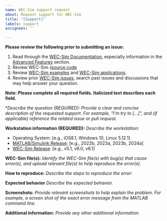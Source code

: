 ```yaml
---
name: WEC-Sim support request
about: Request support for WEC-Sim
title: "[Support]"
labels: support
assignees: ''

---
```


**Please review the following prior to submitting an issue:**
1. Read through the [WEC-Sim Documentation](https://wec-sim.github.io/WEC-Sim), especially information in the [Advanced Features](http://wec-sim.github.io/WEC-Sim/man/advanced_features.html) section.
2. Review WEC-Sim ([source code](https://github.com/WEC-Sim/WEC-Sim/tree/main/source)
3. Review [WEC-Sim examples](https://github.com/WEC-Sim/WEC-Sim/tree/main/examples) and [WEC-Sim applications](https://github.com/WEC-Sim/WEC-Sim_Applications).
4. Review prior [WEC-Sim issues](https://github.com/WEC-Sim/WEC-Sim/issues), search past issues and discussions that may help answer your question.

**Note: Please complete all required fields. Italicized text describes each field.**

**Describe the question (REQUIRED):*
_Provide a clear and concise description of the requested support. For example, "I'm try to [...]", and (if applicable) reference the related issue or pull request._

**Workstation information (REQUIRED):**
_Describe the workstation:_
 - Operating System: [e.g., iOS8.1, Windows 10, Linux 5.12.1]
 - [MATLAB/Simulink Release](https://www.mathworks.com/help/matlab/release-notes.html): [e.g., 2022b, 2023a, 2023b, 2024a]
 - [WEC-Sim Release](http://wec-sim.github.io/WEC-Sim/man/release_notes.html): [e.g., v5.1, v6.0, v6.1]

**WEC-Sim file(s):**
_Identify the WEC-Sim file(s) with bug(s) that cause error(s), and upload relevant file(s) to help reproduce the error(s)._

**How to reproduce:**
_Describe the steps to reproduce the error:_

**Expected behavior**
_Describe the expected behavior._

**Screenshots:**
_Provide relevant screenshots to help explain the problem. For example, a screen shot of the exact error message from the MATLAB command line._

**Additional information:**
_Provide any other additional information._